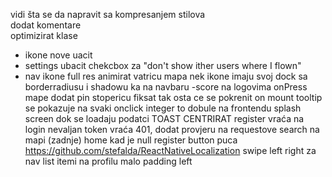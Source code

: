 vidi šta se da napravit sa kompresanjem stilova <br>
dodat komentare <br>
optimizirat klase <br>
- ikone nove uacit
- settings ubacit chekcbox za "don't show ither users where I flown"
- nav ikone full res
animirat vatricu
mapa nek ikone imaju svoj dock sa borderradiusu i shadowu ka na navbaru
-score na logovima
onPress mape dodat pin
stopericu fiksat tak osta ce se pokrenit on mount
tooltip se pokazuje na svaki onclick
integer to dobule na frontendu
splash screen dok se loadaju podatci
TOAST CENTRIRAT
register vraća na login
nevaljan token vraća 401, dodat provjeru na requestove
search na mapi (zadnje)
home kad je null
register button puca
https://github.com/stefalda/ReactNativeLocalization
swipe left right za nav
list itemi na profilu malo padding left